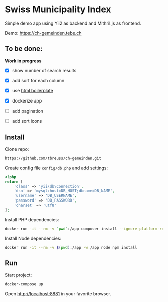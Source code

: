 # Swiss Municipality Index

Simple demo app using Yii2 as backend and Mithril.js as frontend.

Demo: <https://ch-gemeinden.tebe.ch>


## To be done:

**Work in progress**

- [x] show number of search results
- [x] add sort for each column
- [x] use [html boilerplate](https://github.com/tbreuss/html-boilerplate)
- [x] dockerize app
- [ ] add pagination
- [ ] add sort icons


## Install

Clone repo:

~~~bash
https://github.com/tbreuss/ch-gemeinden.git
~~~

Create config file `config/db.php` and add settings:

~~~php
<?php
return [
    'class' => 'yii\db\Connection',
    'dsn' => 'mysql:host=DB_HOST;dbname=DB_NAME',
    'username' => 'DB_USERNAME',
    'password' => 'DB_PASSWORD',
    'charset' => 'utf8'
];
~~~

Install PHP dependencies:

~~~bash
docker run -it --rm -v `pwd`:/app composer install --ignore-platform-reqs
~~~

Install Node dependencies:

~~~bash
docker run -it --rm -v $(pwd):/app -w /app node npm install
~~~ 


## Run

Start project:

~~~bash
docker-compose up
~~~ 

Open <http://localhost:8881> in your favorite browser.

